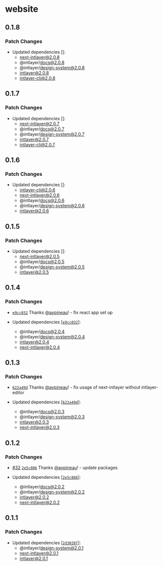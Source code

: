 # website

## 0.1.8

### Patch Changes

- Updated dependencies []:
  - next-intlayer@2.0.8
  - @intlayer/docs@2.0.8
  - @intlayer/design-system@2.0.8
  - intlayer@2.0.8
  - intlayer-cli@2.0.8

## 0.1.7

### Patch Changes

- Updated dependencies []:
  - next-intlayer@2.0.7
  - @intlayer/docs@2.0.7
  - @intlayer/design-system@2.0.7
  - intlayer@2.0.7
  - intlayer-cli@2.0.7

## 0.1.6

### Patch Changes

- Updated dependencies []:
  - intlayer-cli@2.0.6
  - next-intlayer@2.0.6
  - @intlayer/docs@2.0.6
  - @intlayer/design-system@2.0.6
  - intlayer@2.0.6

## 0.1.5

### Patch Changes

- Updated dependencies []:
  - next-intlayer@2.0.5
  - @intlayer/docs@2.0.5
  - @intlayer/design-system@2.0.5
  - intlayer@2.0.5

## 0.1.4

### Patch Changes

- [`e9cc032`](https://github.com/aypineau/intlayer/commit/e9cc03211e3a86daa169c2e711566e202644f1d5) Thanks [@aypineau](https://github.com/aypineau)! - fix react app set up

- Updated dependencies [[`e9cc032`](https://github.com/aypineau/intlayer/commit/e9cc03211e3a86daa169c2e711566e202644f1d5)]:
  - @intlayer/docs@2.0.4
  - @intlayer/design-system@2.0.4
  - intlayer@2.0.4
  - next-intlayer@2.0.4

## 0.1.3

### Patch Changes

- [`622a49d`](https://github.com/aypineau/intlayer/commit/622a49d4eaf8477f3b42579a3fc27a3fefd41043) Thanks [@aypineau](https://github.com/aypineau)! - fix usage of next-intlayer without intlayer-editor

- Updated dependencies [[`622a49d`](https://github.com/aypineau/intlayer/commit/622a49d4eaf8477f3b42579a3fc27a3fefd41043)]:
  - @intlayer/docs@2.0.3
  - @intlayer/design-system@2.0.3
  - intlayer@2.0.3
  - next-intlayer@2.0.3

## 0.1.2

### Patch Changes

- [#32](https://github.com/aypineau/intlayer/pull/32) [`2e5c886`](https://github.com/aypineau/intlayer/commit/2e5c886169ccdbd16611b77d55e9892ca699ab8d) Thanks [@aypineau](https://github.com/aypineau)! - update packages

- Updated dependencies [[`2e5c886`](https://github.com/aypineau/intlayer/commit/2e5c886169ccdbd16611b77d55e9892ca699ab8d)]:
  - @intlayer/docs@2.0.2
  - @intlayer/design-system@2.0.2
  - intlayer@2.0.2
  - next-intlayer@2.0.2

## 0.1.1

### Patch Changes

- Updated dependencies [[`2d3028f`](https://github.com/aypineau/intlayer/commit/2d3028f85cc58e554f2a219bf3ceedbceac7c716)]:
  - @intlayer/design-system@2.0.1
  - next-intlayer@2.0.1
  - intlayer@2.0.1
